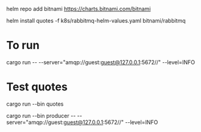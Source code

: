 helm repo add bitnami https://charts.bitnami.com/bitnami

helm install quotes -f k8s/rabbitmq-helm-values.yaml bitnami/rabbitmq 

# To run 
cargo run -- --server="amqp://guest:guest@127.0.0.1:5672//" --level=INFO

# Test quotes
cargo run --bin quotes

cargo run --bin producer -- --server="amqp://guest:guest@127.0.0.1:5672//" --level=INFO